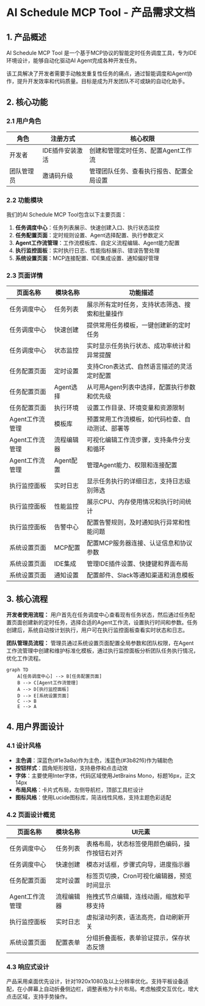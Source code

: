 # AI Schedule MCP Tool - 产品需求文档

## 1. 产品概述

AI Schedule MCP Tool 是一个基于MCP协议的智能定时任务调度工具，专为IDE环境设计，能够自动化驱动AI Agent完成各种开发任务。

该工具解决了开发者需要手动触发重复性任务的痛点，通过智能调度和Agent协作，提升开发效率和代码质量。目标是成为开发团队不可或缺的自动化助手。

## 2. 核心功能

### 2.1 用户角色

| 角色 | 注册方式 | 核心权限 |
|------|----------|----------|
| 开发者 | IDE插件安装激活 | 创建和管理定时任务、配置Agent工作流 |
| 团队管理员 | 邀请码升级 | 管理团队任务、查看执行报告、配置全局设置 |

### 2.2 功能模块

我们的AI Schedule MCP Tool包含以下主要页面：

1. **任务调度中心**：任务列表展示、快速创建入口、执行状态监控
2. **任务配置页面**：定时规则设置、Agent选择配置、执行参数定义
3. **Agent工作流管理**：工作流模板库、自定义流程编辑、Agent能力配置
4. **执行监控面板**：实时执行日志、性能指标展示、错误告警处理
5. **系统设置页面**：MCP连接配置、IDE集成设置、通知偏好管理

### 2.3 页面详情

| 页面名称 | 模块名称 | 功能描述 |
|----------|----------|----------|
| 任务调度中心 | 任务列表 | 展示所有定时任务，支持状态筛选、搜索和批量操作 |
| 任务调度中心 | 快速创建 | 提供常用任务模板，一键创建新的定时任务 |
| 任务调度中心 | 状态监控 | 实时显示任务执行状态、成功率统计和异常提醒 |
| 任务配置页面 | 定时设置 | 支持Cron表达式、自然语言描述的灵活定时配置 |
| 任务配置页面 | Agent选择 | 从可用Agent列表中选择，配置执行参数和优先级 |
| 任务配置页面 | 执行环境 | 设置工作目录、环境变量和资源限制 |
| Agent工作流管理 | 模板库 | 预置常用工作流模板，如代码检查、自动测试、部署等 |
| Agent工作流管理 | 流程编辑器 | 可视化编辑工作流步骤，支持条件分支和循环 |
| Agent工作流管理 | Agent配置 | 管理Agent能力、权限和连接配置 |
| 执行监控面板 | 实时日志 | 显示任务执行的详细日志，支持日志级别筛选 |
| 执行监控面板 | 性能监控 | 展示CPU、内存使用情况和执行时间统计 |
| 执行监控面板 | 告警中心 | 配置告警规则，及时通知执行异常和性能问题 |
| 系统设置页面 | MCP配置 | 配置MCP服务器连接、认证信息和协议参数 |
| 系统设置页面 | IDE集成 | 管理IDE插件设置、快捷键和界面布局 |
| 系统设置页面 | 通知设置 | 配置邮件、Slack等通知渠道和消息模板 |

## 3. 核心流程

**开发者使用流程：**
用户首先在任务调度中心查看现有任务状态，然后通过任务配置页面创建新的定时任务，选择合适的Agent工作流，设置执行时间和参数。任务创建后，系统自动按计划执行，用户可在执行监控面板查看实时状态和日志。

**团队管理员流程：**
管理员通过系统设置页面配置全局参数和团队权限，在Agent工作流管理中创建和维护标准化模板，通过执行监控面板分析团队任务执行情况，优化工作流程。

```mermaid
graph TD
    A[任务调度中心] --> B[任务配置页面]
    B --> C[Agent工作流管理]
    A --> D[执行监控面板]
    D --> E[系统设置页面]
    C --> B
    E --> A
```

## 4. 用户界面设计

### 4.1 设计风格

- **主色调**：深蓝色(#1e3a8a)作为主色，浅蓝色(#3b82f6)作为辅助色
- **按钮样式**：圆角矩形按钮，支持悬停和点击动效
- **字体**：主要使用Inter字体，代码区域使用JetBrains Mono，标题16px，正文14px
- **布局风格**：卡片式布局，左侧导航栏，顶部工具栏设计
- **图标风格**：使用Lucide图标库，简洁线性风格，支持主题色彩适配

### 4.2 页面设计概览

| 页面名称 | 模块名称 | UI元素 |
|----------|----------|--------|
| 任务调度中心 | 任务列表 | 表格布局，状态标签使用颜色编码，操作按钮右对齐 |
| 任务调度中心 | 快速创建 | 模态对话框，步骤式向导，进度指示器 |
| 任务配置页面 | 定时设置 | 标签页切换，Cron可视化编辑器，预览时间显示 |
| Agent工作流管理 | 流程编辑器 | 拖拽式节点编辑，连线动画，缩放和平移支持 |
| 执行监控面板 | 实时日志 | 虚拟滚动列表，语法高亮，自动刷新开关 |
| 系统设置页面 | 配置表单 | 分组折叠面板，表单验证提示，保存状态反馈 |

### 4.3 响应式设计

产品采用桌面优先设计，针对1920x1080及以上分辨率优化。支持平板设备适配，在小屏幕上自动折叠侧边栏，调整表格为卡片布局。考虑触摸交互优化，增大点击区域，支持手势操作。